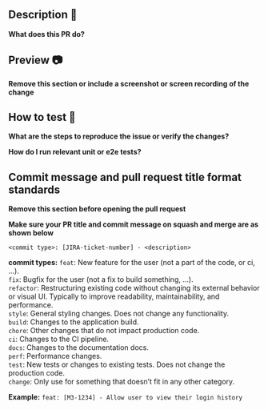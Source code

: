 ## Description 📝

**What does this PR do?**

## Preview 📷

**Remove this section or include a screenshot or screen recording of the change**

## How to test 🧪

**What are the steps to reproduce the issue or verify the changes?**

**How do I run relevant unit or e2e tests?**

## Commit message and pull request title format standards

**Remove this section before opening the pull request**

**Make sure your PR title and commit message on squash and merge are as shown below**

`<commit type>: [JIRA-ticket-number] - <description>`

**commit types:**
`feat`: New feature for the user (not a part of the code, or ci, ...).  
`fix`: Bugfix for the user (not a fix to build something, ...).  
`refactor`: Restructuring existing code without changing its external behavior or visual UI. Typically to improve readability, maintainability, and performance.  
`style`: General styling changes. Does not change any functionality.  
`build`: Changes to the application build.  
`chore`: Other changes that do not impact production code.  
`ci`: Changes to the CI pipeline.  
`docs`: Changes to the documentation docs.  
`perf`: Performance changes.  
`test`: New tests or changes to existing tests. Does not change the production code.  
`change`: Only use for something that doesn’t fit in any other category.  

**Example:** `feat: [M3-1234] - Allow user to view their login history`
